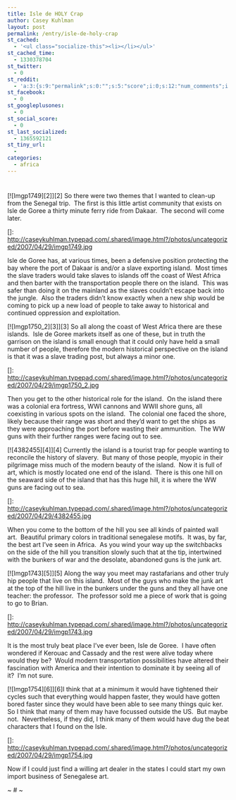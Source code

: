 ```yaml
---
title: Isle de HOLY Crap
author: Casey Kuhlman
layout: post
permalink: /entry/isle-de-holy-crap
st_cached:
  - '<ul class="socialize-this"><li></li></ul>'
st_cached_time:
  - 1330378704
st_twitter:
  - 0
st_reddit:
  - 'a:3:{s:9:"permalink";s:0:"";s:5:"score";i:0;s:12:"num_comments";i:0;}'
st_facebook:
  - 0
st_googleplusones:
  - 0
st_social_score:
  - 0
st_last_socialized:
  - 1365592121
st_tiny_url:
  - 
categories:
  - africa
---
```

# 

[![Imgp1749][2]][2] So there were two themes that I wanted to clean-up from the Senegal trip.  The first is this little artist community that exists on Isle de Goree a thirty minute ferry ride from Dakaar.  The second will come later. 

 []: http://caseykuhlman.typepad.com/.shared/image.html?/photos/uncategorized/2007/04/29/imgp1749.jpg

Isle de Goree has, at various times, been a defensive position protecting the bay where the port of Dakaar is and/or a slave exporting island.  Most times the slave traders would take slaves to islands off the coast of West Africa and then barter with the transportation people there on the island.  This was safer than doing it on the mainland as the slaves couldn’t escape back into the jungle.  Also the traders didn’t know exactly when a new ship would be coming to pick up a new load of people to take away to historical and continued oppression and exploitation.  

[![Imgp1750_2][3]][3] So all along the coast of West Africa there are these islands.  Isle de Goree markets itself as one of these, but in truth the garrison on the island is small enough that it could only have held a small number of people, therefore the modern historical perspective on the island is that it was a slave trading post, but always a minor one.  

 []: http://caseykuhlman.typepad.com/.shared/image.html?/photos/uncategorized/2007/04/29/imgp1750_2.jpg

Then you get to the other historical role for the island.  On the island there was a colonial era fortress, WWI cannons and WWII shore guns, all coexisting in various spots on the island.  The colonial one faced the shore, likely because their range was short and they’d want to get the ships as they were approaching the port before wasting their ammunition.  The WW guns with their further ranges were facing out to see.  

[![4382455][4]][4] Currently the island is a tourist trap for people wanting to reconcile the history of slavery.  But many of those people, myopic in their pilgrimage miss much of the modern beauty of the island.  Now it is full of art, which is mostly located one end of the island.  There is this one hill on the seaward side of the island that has this huge hill, it is where the WW guns are facing out to sea.  

 []: http://caseykuhlman.typepad.com/.shared/image.html?/photos/uncategorized/2007/04/29/4382455.jpg

When you come to the bottom of the hill you see all kinds of painted wall art.  Beautiful primary colors in traditional senegalese motifs.  It was, by far, the best art I’ve seen in Africa.  As you wind your way up the switchbacks on the side of the hill you transition slowly such that at the tip, intertwined with the bunkers of war and the desolate, abandoned guns is the junk art.  

[![Imgp1743][5]][5] Along the way you meet may rastafarians and other truly hip people that live on this island.  Most of the guys who make the junk art at the top of the hill live in the bunkers under the guns and they all have one teacher: the professor.  The professor sold me a piece of work that is going to go to Brian.  

 []: http://caseykuhlman.typepad.com/.shared/image.html?/photos/uncategorized/2007/04/29/imgp1743.jpg

It is the most truly beat place I’ve ever been, Isle de Goree.  I have often wondered if Kerouac and Cassady and the rest were alive today where would they be?  Would modern transportation possibilities have altered their fascination with America and their intention to dominate it by seeing all of it?  I’m not sure.  

[![Imgp1754][6]][6]I think that at a minimum it would have tightened their cycles such that everything would happen faster, they would have gotten bored faster since they would have been able to see many things quic ker.  So I think that many of them may have focussed outside the US.  But maybe not.  Nevertheless, if they did, I think many of them would have dug the beat characters that I found on the Isle.  

 []: http://caseykuhlman.typepad.com/.shared/image.html?/photos/uncategorized/2007/04/29/imgp1754.jpg

Now if I could just find a willing art dealer in the states I could start my own import business of Senegalese art.

~ # ~